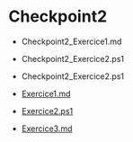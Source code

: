 # Checkpoint2
- Checkpoint2_Exercice1.md
- Checkpoint2_Exercice2.ps1
- Checkpoint2_Exercice2.ps1

- [Exercice1.md](https://github.com/KAOUTARBAH/Checkpoint2/blob/main/Checkpoint2_Exercice1.md)
- [Exercice2.ps1](https://github.com/KAOUTARBAH/Checkpoint2/blob/main/Checkpoint2_Exercice2.ps1)
- [Exercice3.md](https://github.com/KAOUTARBAH/Checkpoint2/blob/main/Checkpoint2_Exercice3.md)